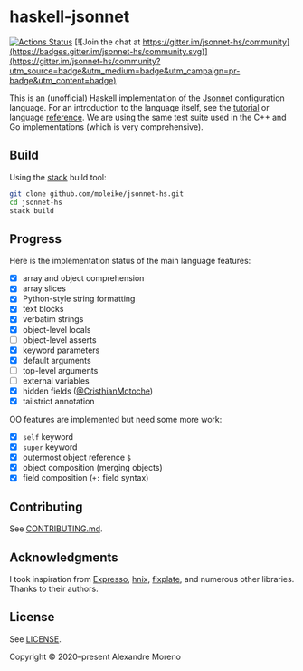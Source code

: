 # haskell-jsonnet

[![Actions Status](https://github.com/moleike/jsonnet-hs/workflows/build/badge.svg)](https://github.com/moleike/jsonnet-hs/actions) [![Join the chat at https://gitter.im/jsonnet-hs/community](https://badges.gitter.im/jsonnet-hs/community.svg)](https://gitter.im/jsonnet-hs/community?utm_source=badge&utm_medium=badge&utm_campaign=pr-badge&utm_content=badge)

This is an (unofficial) Haskell implementation of the [Jsonnet][jsonnet] configuration language.
For an introduction to the language itself, see the [tutorial][tutorial] or language [reference][reference].
We are using the same test suite used in the C++ and Go implementations (which is very comprehensive).


## Build

Using the [stack][stack] build tool:

```bash
git clone github.com/moleike/jsonnet-hs.git
cd jsonnet-hs
stack build
```

## Progress

Here is the implementation status of the main language features:

- [X] array and object comprehension
- [X] array slices
- [X] Python-style string formatting                                           
- [X] text blocks                                                              
- [X] verbatim strings                                                         
- [X] object-level locals                                                      
- [ ] object-level asserts                                                     
- [X] keyword parameters                                                       
- [X] default arguments                                                        
- [ ] top-level arguments                                                      
- [ ] external variables                                                       
- [X] hidden fields ([@CristhianMotoche](https://github.com/CristhianMotoche)) 
- [X] tailstrict annotation                                                    

OO features are implemented but need some more work:
- [X] `self` keyword
- [X] `super` keyword
- [X] outermost object reference `$`                                           
- [X] object composition (merging objects)
- [X] field composition (`+:` field syntax)                      

[//]: # "Implementation overview"



## Contributing

See [CONTRIBUTING.md][contributing].

## Acknowledgments

I took inspiration from [Expresso][Expresso], [hnix][hnix], [fixplate][fixplate], and numerous other libraries. Thanks to their authors.

## License

See [LICENSE][license].

Copyright © 2020–present Alexandre Moreno

[jsonnet]: https://jsonnet.org/
[tutorial]: https://jsonnet.org/learning/tutorial.html
[reference]: https://jsonnet.org/ref/language.html
[stack]: https://docs.haskellstack.org/en/stable/README
[Expresso]: https://github.com/willtim/Expresso
[hnix]: https://github.com/haskell-nix/hnix
[fixplate]: https://hackage.haskell.org/package/fixplate
[contributing]: https://github.com/moleike/haskell-jsonnet/blob/master/CONTRIBUTING.md
[license]: https://github.com/moleike/haskell-jsonnet/blob/master/LICENSE

